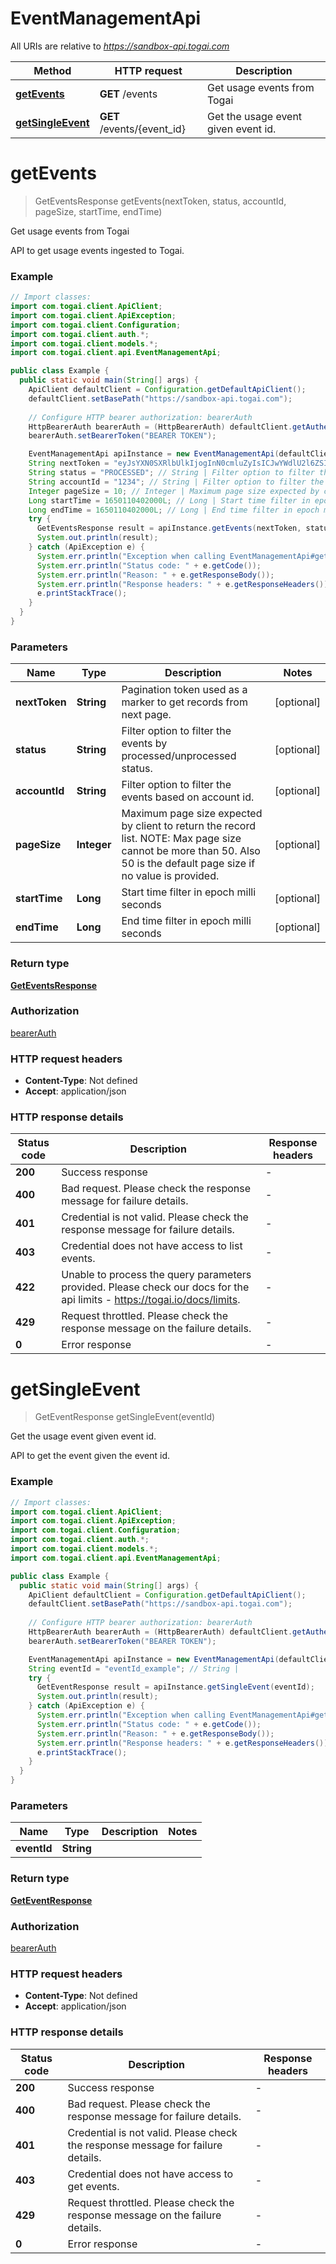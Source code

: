 # EventManagementApi

All URIs are relative to *https://sandbox-api.togai.com*

| Method | HTTP request | Description |
|------------- | ------------- | -------------|
| [**getEvents**](EventManagementApi.md#getEvents) | **GET** /events | Get usage events from Togai |
| [**getSingleEvent**](EventManagementApi.md#getSingleEvent) | **GET** /events/{event_id} | Get the usage event given event id. |


<a name="getEvents"></a>
# **getEvents**
> GetEventsResponse getEvents(nextToken, status, accountId, pageSize, startTime, endTime)

Get usage events from Togai

API to get usage events ingested to Togai.

### Example
```java
// Import classes:
import com.togai.client.ApiClient;
import com.togai.client.ApiException;
import com.togai.client.Configuration;
import com.togai.client.auth.*;
import com.togai.client.models.*;
import com.togai.client.api.EventManagementApi;

public class Example {
  public static void main(String[] args) {
    ApiClient defaultClient = Configuration.getDefaultApiClient();
    defaultClient.setBasePath("https://sandbox-api.togai.com");
    
    // Configure HTTP bearer authorization: bearerAuth
    HttpBearerAuth bearerAuth = (HttpBearerAuth) defaultClient.getAuthentication("bearerAuth");
    bearerAuth.setBearerToken("BEARER TOKEN");

    EventManagementApi apiInstance = new EventManagementApi(defaultClient);
    String nextToken = "eyJsYXN0SXRlbUlkIjogInN0cmluZyIsICJwYWdlU2l6ZSI6IDEyMywgInNvcnRPcmRlciI6ICJhc2MifQ=="; // String | Pagination token used as a marker to get records from next page.
    String status = "PROCESSED"; // String | Filter option to filter the events by processed/unprocessed status.
    String accountId = "1234"; // String | Filter option to filter the events based on account id.
    Integer pageSize = 10; // Integer | Maximum page size expected by client to return the record list.    NOTE: Max page size cannot be more than 50. Also 50 is the default page size if no value is provided.
    Long startTime = 1650110402000L; // Long | Start time filter in epoch milli seconds
    Long endTime = 1650110402000L; // Long | End time filter in epoch milli seconds
    try {
      GetEventsResponse result = apiInstance.getEvents(nextToken, status, accountId, pageSize, startTime, endTime);
      System.out.println(result);
    } catch (ApiException e) {
      System.err.println("Exception when calling EventManagementApi#getEvents");
      System.err.println("Status code: " + e.getCode());
      System.err.println("Reason: " + e.getResponseBody());
      System.err.println("Response headers: " + e.getResponseHeaders());
      e.printStackTrace();
    }
  }
}
```

### Parameters

| Name | Type | Description  | Notes |
|------------- | ------------- | ------------- | -------------|
| **nextToken** | **String**| Pagination token used as a marker to get records from next page. | [optional] |
| **status** | **String**| Filter option to filter the events by processed/unprocessed status. | [optional] |
| **accountId** | **String**| Filter option to filter the events based on account id. | [optional] |
| **pageSize** | **Integer**| Maximum page size expected by client to return the record list.    NOTE: Max page size cannot be more than 50. Also 50 is the default page size if no value is provided. | [optional] |
| **startTime** | **Long**| Start time filter in epoch milli seconds | [optional] |
| **endTime** | **Long**| End time filter in epoch milli seconds | [optional] |

### Return type

[**GetEventsResponse**](GetEventsResponse.md)

### Authorization

[bearerAuth](../README.md#bearerAuth)

### HTTP request headers

 - **Content-Type**: Not defined
 - **Accept**: application/json

### HTTP response details
| Status code | Description | Response headers |
|-------------|-------------|------------------|
| **200** | Success response |  -  |
| **400** | Bad request. Please check the response message for failure details. |  -  |
| **401** | Credential is not valid. Please check the response message for failure details. |  -  |
| **403** | Credential does not have access to list events. |  -  |
| **422** | Unable to process the query parameters provided. Please check our docs for the api limits - https://togai.io/docs/limits. |  -  |
| **429** | Request throttled. Please check the response message on the failure details. |  -  |
| **0** | Error response |  -  |

<a name="getSingleEvent"></a>
# **getSingleEvent**
> GetEventResponse getSingleEvent(eventId)

Get the usage event given event id.

API to get the event given the event id.

### Example
```java
// Import classes:
import com.togai.client.ApiClient;
import com.togai.client.ApiException;
import com.togai.client.Configuration;
import com.togai.client.auth.*;
import com.togai.client.models.*;
import com.togai.client.api.EventManagementApi;

public class Example {
  public static void main(String[] args) {
    ApiClient defaultClient = Configuration.getDefaultApiClient();
    defaultClient.setBasePath("https://sandbox-api.togai.com");
    
    // Configure HTTP bearer authorization: bearerAuth
    HttpBearerAuth bearerAuth = (HttpBearerAuth) defaultClient.getAuthentication("bearerAuth");
    bearerAuth.setBearerToken("BEARER TOKEN");

    EventManagementApi apiInstance = new EventManagementApi(defaultClient);
    String eventId = "eventId_example"; // String | 
    try {
      GetEventResponse result = apiInstance.getSingleEvent(eventId);
      System.out.println(result);
    } catch (ApiException e) {
      System.err.println("Exception when calling EventManagementApi#getSingleEvent");
      System.err.println("Status code: " + e.getCode());
      System.err.println("Reason: " + e.getResponseBody());
      System.err.println("Response headers: " + e.getResponseHeaders());
      e.printStackTrace();
    }
  }
}
```

### Parameters

| Name | Type | Description  | Notes |
|------------- | ------------- | ------------- | -------------|
| **eventId** | **String**|  | |

### Return type

[**GetEventResponse**](GetEventResponse.md)

### Authorization

[bearerAuth](../README.md#bearerAuth)

### HTTP request headers

 - **Content-Type**: Not defined
 - **Accept**: application/json

### HTTP response details
| Status code | Description | Response headers |
|-------------|-------------|------------------|
| **200** | Success response |  -  |
| **400** | Bad request. Please check the response message for failure details. |  -  |
| **401** | Credential is not valid. Please check the response message for failure details. |  -  |
| **403** | Credential does not have access to get events. |  -  |
| **429** | Request throttled. Please check the response message on the failure details. |  -  |
| **0** | Error response |  -  |

